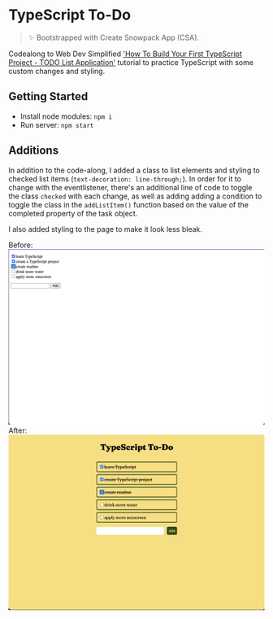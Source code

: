 # TypeScript To-Do

> ✨ Bootstrapped with Create Snowpack App (CSA).

Codealong to Web Dev Simplified ['How To Build Your First TypeScript Project - TODO List Application'](https://youtu.be/jBmrduvKl5w) tutorial to practice TypeScript with some custom changes and styling.

## Getting Started

- Install node modules: `npm i`
- Run server: `npm start`

## Additions

In addition to the code-along, I added a class to list elements and styling to checked list items (`text-decoration: line-through;`). In order for it to change with the eventlistener, there's an additional line of code to toggle the class `checked` with each change, as well as adding adding a condition to toggle the class in the `addListItem()` function based on the value of the completed property of the task object.

I also added styling to the page to make it look less bleak.

Before:
![To-Do project before](./src/before.png 'To-Do project before')
After:
![To-Do project after](./src/after.png 'To-Do project after')
